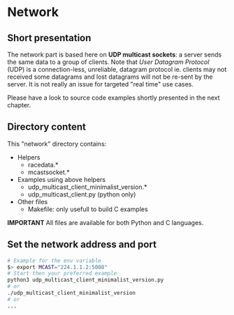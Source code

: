 # Network

## Short presentation
The network part is based here on **UDP multicast sockets**: a server sends the same data to a group of clients.
Note that *User Datagram Protocol* (UDP) is a connection-less, unreliable, datagram protocol ie. clients may not
received some datagrams and lost datagrams will not be re-sent by the server. It is not really an issue for
targeted "real time" use cases.

Please have a look to source code examples shortly presented in the next chapter.


## Directory content
This "network" directory contains:
* Helpers
    * racedata.*
    * mcastsocket.*
* Examples using above helpers
    * udp_multicast_client_minimalist_version.*
    * udp_multicast_client.py (python only)
* Other files
    * Makefile: only usefull to build C examples

**IMPORTANT** All files are available for both Python and C languages.


## Set the network address and port
```bash
# Example for the env variable
$> export MCAST="224.1.1.2:5008"
# Start then your preferred example
python3 udp_multicast_client_minimalist_version.py
# or
./udp_multicast_client_minimalist_version
# or
...
```
